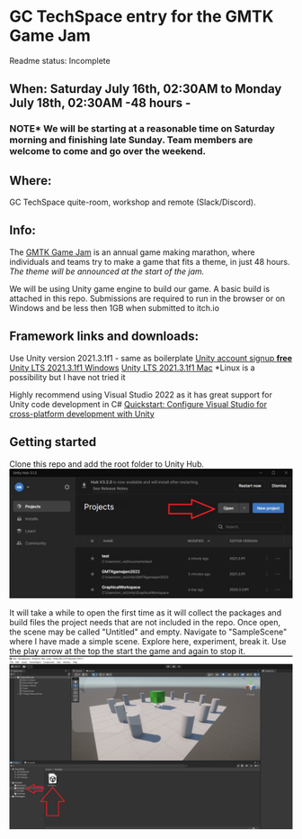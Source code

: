 # GC TechSpace entry for the GMTK Game Jam
Readme status: Incomplete  
## When:  Saturday July 16th, 02:30AM to Monday July 18th, 02:30AM -48 hours -
### NOTE* We will be starting at a reasonable time on Saturday morning and finishing late Sunday.  Team members are welcome to come and go over the weekend.

## Where: 
GC TechSpace quite-room, workshop and remote (Slack/Discord).

## Info:
The [GMTK Game Jam](https://itch.io/jam/gmtk-2021) is an annual game making marathon, where individuals and teams try to make a game that fits a theme, in just 48 hours.
*The theme will be announced at the start of the jam.*

We will be using Unity game engine to build our game. A basic build is attached in this repo.
Submissions are required to run in the browser or on Windows and be less then 1GB when submitted to itch.io

## Framework links and downloads: 
Use Unity version 2021.3.1f1 - same as boilerplate
[Unity account signup **free**](https://store.unity.com/front-page?check_logged_in=1#plans-individual)
[Unity LTS 2021.3.1f1 Windows](https://download.unity3d.com/download_unity/3b70a0754835/UnityDownloadAssistant-2021.3.1f1.exe)
[Unity LTS 2021.3.1f1 Mac](https://download.unity3d.com/download_unity/3b70a0754835/UnityDownloadAssistant-2021.3.1f1.dmg)
*Linux is a possibility but I have not tried it 

Highly recommend using Visual Studio 2022 as it has great support for Unity code development in C# [Quickstart: Configure Visual Studio for cross-platform development with Unity](https://docs.microsoft.com/en-us/visualstudio/gamedev/unity/get-started/getting-started-with-visual-studio-tools-for-unity?pivots=windows)

## Getting started

Clone this repo and add the root folder to Unity Hub.
![addtouity](AddToUnityHub.jpg)

It will take a while to open the first time as it will collect the packages and build files the project needs that are not included in the repo.
Once open, the scene may be called "Untitled" and empty. Navigate to "SampleScene" where I have made a simple scene. Explore here, experiment, break it. 
Use the play arrow at the top the start the game and again to stop it. 
![scene](sample.jpg)